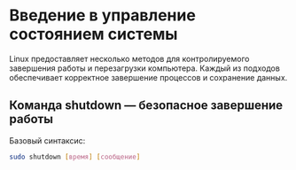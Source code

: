 # Введение в управление состоянием системы

Linux предоставляет несколько методов для контролируемого завершения работы и перезагрузки компьютера. Каждый из подходов обеспечивает корректное завершение процессов и сохранение данных.

## Команда shutdown — безопасное завершение работы

Базовый синтаксис:
```sh
sudo shutdown [время] [сообщение]
```